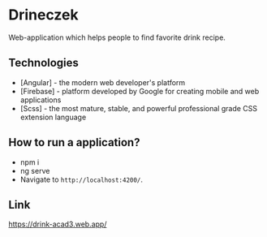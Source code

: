 # Drineczek

Web-application which helps people to find favorite drink recipe.


## Technologies

- [Angular] - the modern web developer's platform
- [Firebase] - platform developed by Google for creating mobile and web applications
- [Scss] - the most mature, stable, and powerful professional grade CSS extension language 


## How to run a application?

- npm i
- ng serve
- Navigate to `http://localhost:4200/`.


## Link
https://drink-acad3.web.app/